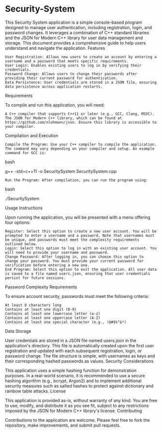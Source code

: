 # Security-System
This Security System application is a simple console-based program designed to manage user authentication, including registration, login, and password changes. It leverages a combination of C++ standard libraries and the JSON for Modern C++ library for user data management and storage. This document provides a comprehensive guide to help users understand and navigate the application.
Features

    User Registration: Allows new users to create an account by entering a username and a password that meets specific requirements.
    User Login: Enables existing users to log in by verifying their credentials.
    Password Change: Allows users to change their passwords after providing their current password for authentication.
    Data Persistence: User credentials are stored in a JSON file, ensuring data persistence across application restarts.

Requirements

To compile and run this application, you will need:

    A C++ compiler that supports C++11 or later (e.g., GCC, Clang, MSVC).
    The JSON for Modern C++ library, which can be found at https://github.com/nlohmann/json. Ensure this library is accessible to your compiler.

Compilation and Execution

    Compile the Program: Use your C++ compiler to compile the application. The command may vary depending on your compiler and setup. An example command for GCC is:

bash

g++ -std=c++11 -o SecuritySystem SecuritySystem.cpp

    Run the Program: After compilation, you can run the program using:

bash

./SecuritySystem

Usage Instructions

Upon running the application, you will be presented with a menu offering four options:

    Register: Select this option to create a new user account. You will be prompted to enter a username and a password. Note that usernames must be unique, and passwords must meet the complexity requirements outlined below.
    Login: Select this option to log in with an existing user account. You will need to provide your username and password.
    Change Password: After logging in, you can choose this option to change your password. You must provide your current password for verification before entering a new one.
    End Program: Select this option to exit the application. All user data is saved to a file named users.json, ensuring that user credentials persist for future sessions.

Password Complexity Requirements

To ensure account security, passwords must meet the following criteria:

    At least 8 characters long
    Contains at least one digit (0-9)
    Contains at least one lowercase letter (a-z)
    Contains at least one uppercase letter (A-Z)
    Contains at least one special character (e.g., !@#$%^&*)

Data Storage

User credentials are stored in a JSON file named users.json in the application's directory. This file is automatically created upon the first user registration and updated with each subsequent registration, login, or password change. The file structure is simple, with usernames as keys and their corresponding hashed passwords as values.
Security Considerations

This application uses a simple hashing function for demonstration purposes. In a real-world scenario, it is recommended to use a secure hashing algorithm (e.g., bcrypt, Argon2) and to implement additional security measures such as salted hashes to protect against dictionary and rainbow table attacks.
License

This application is provided as-is, without warranty of any kind. You are free to use, modify, and distribute it as you see fit, subject to any restrictions imposed by the JSON for Modern C++ library's license.
Contributing

Contributions to the application are welcome. Please feel free to fork the repository, make improvements, and submit pull requests.